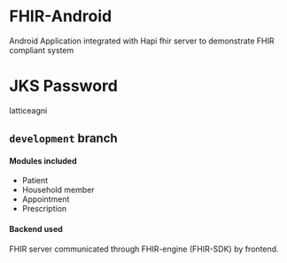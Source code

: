 # FHIR-Android
Android Application integrated with Hapi fhir server to demonstrate FHIR compliant system

# JKS Password
latticeagni

## `development` branch
#### Modules included
* Patient
* Household member
* Appointment
* Prescription

#### Backend used
FHIR server communicated through FHIR-engine (FHIR-SDK) by frontend.
